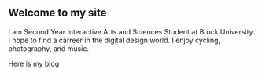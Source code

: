 ## Welcome to my site 

I am Second Year Interactive Arts and Sciences Student at Brock University. I hope to find a carreer in the digital design world. I enjoy cycling, photography, and music. 






[Here is my blog](blog)
